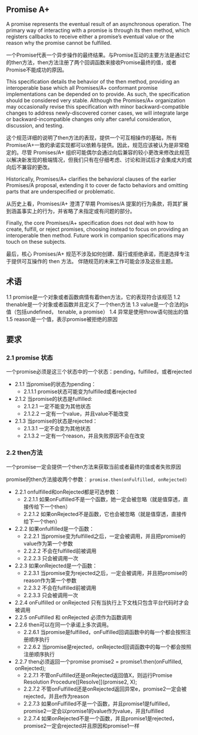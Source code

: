 ## Promise A+

A promise represents the eventual result of an asynchronous operation. The primary way of interacting with a promise is through its then method, which registers callbacks to receive either a promise’s eventual value or the reason why the promise cannot be fulfilled.

一个Promise代表一个异步操作的最终结果。与Promise互动的主要方法是通过它的then方法，then方法注册了两个回调函数来接收Promise最终的值，或者Promise不能成功的原因。

This specification details the behavior of the then method, providing an interoperable base which all Promises/A+ conformant promise implementations can be depended on to provide. As such, the specification should be considered very stable. Although the Promises/A+ organization may occasionally revise this specification with minor backward-compatible changes to address newly-discovered corner cases, we will integrate large or backward-incompatible changes only after careful consideration, discussion, and testing.

这个规范详细的说明了then方法的表现，提供一个可互相操作的基础，所有Promise/A+一致的承诺实现都可以依赖与提供。因此，规范应该被认为是非常稳定的。尽管 Promises/A+ 组织可能偶尔会通过向后兼容的较小更改来修改此规范以解决新发现的极端情况，但我们只有在仔细考虑、讨论和测试后才会集成大的或向后不兼容的更改。

Historically, Promises/A+ clarifies the behavioral clauses of the earlier Promises/A proposal, extending it to cover de facto behaviors and omitting parts that are underspecified or problematic.

从历史上看，Promises/A+ 澄清了早期 Promises/A 提案的行为条款，将其扩展到涵盖事实上的行为，并省略了未指定或有问题的部分。

Finally, the core Promises/A+ specification does not deal with how to create, fulfill, or reject promises, choosing instead to focus on providing an interoperable then method. Future work in companion specifications may touch on these subjects.

最后，核心 Promises/A+ 规范不涉及如何创建、履行或拒绝承诺，而是选择专注于提供可互操作的 then 方法。 伴随规范的未来工作可能会涉及这些主题。

## 术语
1.1 promise是一个对象或者函数病情有着then方法，它的表现符合该规范
1.2 thenable是一个对象或者函数并且定义了一个then方法
1.3 value是一个合法的js值（包括undefined， tenable, a promise）
1.4 异常是使用throw语句抛出的值
1.5 reason是一个值，表示promise被拒绝的原因

## 要求
### 2.1 promise 状态
一个promise必须是这三个状态中的一个状态：pending，fulfilled，或者rejected

- 2.1.1 当promise的状态为pending：
    - 2.1.1.1 promise状态可能变为fulfilled或者rejected
- 2.1.2 当promise的状态是fulfilled:
    - 2.1.2.1 一定不能变为其他状态
    - 2.1.2.2 一定有一个value，并且value不能改变
- 2.1.3 当promise的状态是rejected：
    - 2.1.3.1 一定不会变为其他状态
    - 2.1.3.2 一定有一个reason，并且失败原因不会在改变

### 2.2 then方法
一个promise一定会提供一个then方法来获取当前或者最终的值或者失败原因

promise的then方法接收两个参数：
```promise.then(onFulfilled, onRejected)```

- 2.2.1 onfulfilled和onRejected都是可选参数：
    - 2.2.1.1 如果onFulfilled不是一个函数，她一定会被忽略（就是值穿透，直接传给下一个then）
    - 2.2.1.2 如果onRejected不是函数，它也会被忽略（就是值穿透，直接传给下一个then）
- 2.2.2 如果onfulfilled是一个函数：
    - 2.2.2.1 当promise变为fulfilled之后，一定会被调用，并且把promise的value作为第一个参数
    - 2.2.2.2 不会在fulfilled前被调用
    - 2.2.2.3 只会被调用一次
- 2.2.3 如果onRejected是一个函数：
    - 2.2.3.1 当promise变为rejected之后，一定会被调用，并且把promise的reason作为第一个参数
    - 2.2.3.2 不会在fulfilled前被调用
    - 2.2.3.3 只会被调用一次
- 2.2.4 onFulfilled or onRejected 只有当执行上下文栈只包含平台代码时才会被调用
- 2.2.5 onFulfilled 和 onRejected 必须作为函数调用
- 2.2.6 then可以在同一个承诺上多次调用。
    - 2.2.6.1 当promise是fulfilled，onFulfilled回调函数中的每一个都会按照注册顺序执行
    - 2.2.6.2 当promise是rejected，onRejected回调函数中的每一个都会按照注册顺序执行
- 2.2.7 then必须返回一个promise
    promise2 =  promise1.then(onFulfilled, onRejected);
    - 2.2.7.1 不管onFulfilled还是onRejected返回值X，则运行Promise Resolution Procedure[[Resolve]](promise2, X);
    - 2.2.7.2 不管onFulfilled还是onRejected返回异常e，promise2一定会被rejected，并且e作为reason
    - 2.2.7.3 如果onFulfilled不是一个函数，并且promise1是fulfilled，promise2一定会以promise1的value作为value，并且fulfilled
    - 2.2.7.4 如果onRejected不是一个函数，并且promise1是rejected，promise2一定会rejected并且原因和promise1一样